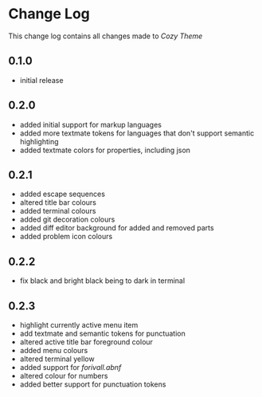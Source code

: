 # Change Log

This change log contains all changes made to *Cozy Theme*

## 0.1.0

- initial release

## 0.2.0

- added initial support for markup languages
- added more textmate tokens for languages that don't support semantic highlighting
- added textmate colors for properties, including json

## 0.2.1

- added escape sequences
- altered title bar colours
- added terminal colours
- added git decoration colours
- added diff editor background for added and removed parts
- added problem icon colours

## 0.2.2

- fix black and bright black being to dark in terminal

## 0.2.3

- highlight currently active menu item
- add textmate and semantic tokens for punctuation
- altered active title bar foreground colour
- added menu colours
- altered terminal yellow
- added support for *forivall.abnf*
- altered colour for numbers
- added better support for punctuation tokens
